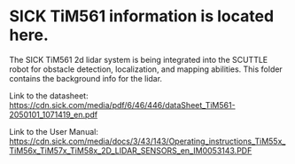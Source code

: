 # SICK TiM561 information is located here.

The SICK TiM561 2d lidar system is being integrated into the SCUTTLE robot for obstacle detection, localization, and mapping abilities. This folder contains the background info for the lidar.

Link to the datasheet:
https://cdn.sick.com/media/pdf/6/46/446/dataSheet_TiM561-2050101_1071419_en.pdf

Link to the User Manual:
https://cdn.sick.com/media/docs/3/43/143/Operating_instructions_TiM55x_TiM56x_TiM57x_TiM58x_2D_LIDAR_SENSORS_en_IM0053143.PDF

